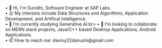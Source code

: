 
<!--
**5487suni/5487suni** is a ✨ _special_ ✨ repository because its `README.md` (this file) appears on your GitHub profile.

Here are some ideas to get you started: --!>
• 👋 Hi, I'm Sunidhi, Software Engineer at SAP Labs.<br>
• 🌞 My interests include Data Structures and Algorithms, Application Development, and Artifical Intelligence.<br>
• 🌱 I’m currently studying Generative AI.br>
• 👯 I’m looking to collaborate on MERN stack projects, Java/C++ based Desktop Applications, Android Applications.<br>
• 📫 How to reach me: daviny22danushi@gmail.com

